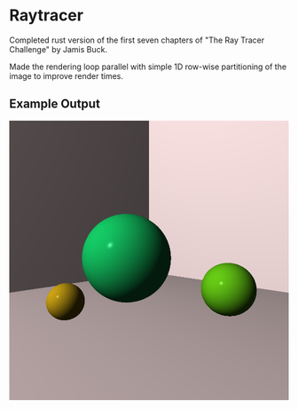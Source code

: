 # Raytracer

Completed rust version of the first seven chapters of "The Ray Tracer Challenge" by Jamis Buck.

Made the rendering loop parallel with simple 1D row-wise partitioning of the image to improve render times.

## Example Output

![alt text](https://raw.githubusercontent.com/lydiasamuel/raytracer/main/example_output.png)
